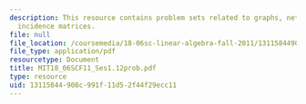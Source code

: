 ```yaml
---
description: This resource contains problem sets related to graphs, networks, and
  incidence matrices.
file: null
file_location: /coursemedia/18-06sc-linear-algebra-fall-2011/13115844908c991f11d52f44f29ecc11_MIT18_06SCF11_Ses1.12prob.pdf
file_type: application/pdf
resourcetype: Document
title: MIT18_06SCF11_Ses1.12prob.pdf
type: resource
uid: 13115844-908c-991f-11d5-2f44f29ecc11
---
```

